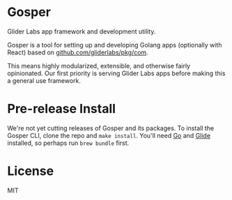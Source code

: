 # Gosper

Glider Labs app framework and development utility.

Gosper is a tool for setting up and developing Golang apps (optionally with React)
based on [github.com/gliderlabs/pkg/com](https://github.com/gliderlabs/pkg/tree/master/com).

This means highly modularized, extensible, and otherwise fairly opinionated. Our
first priority is serving Glider Labs apps before making this a general use
framework.

# Pre-release Install

We're not yet cutting releases of Gosper and its packages. To install the Gosper
CLI, clone the repo and `make install`. You'll need
[Go](http://www.golangbootcamp.com/book/get_setup) and
[Glide](https://glide.sh/) installed, so perhaps run `brew bundle` first.

# License

MIT
